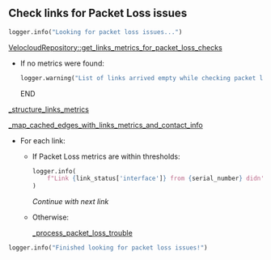 ## Check links for Packet Loss issues

```python
logger.info("Looking for packet loss issues...")
```

[VelocloudRepository::get_links_metrics_for_packet_loss_checks](../../repositories/velocloud_repository/get_links_metrics_for_packet_loss_checks.md)

* If no metrics were found:
  ```python
  logger.warning("List of links arrived empty while checking packet loss issues. Skipping...")
  ```
  END

[_structure_links_metrics](_structure_links_metrics.md)

[_map_cached_edges_with_links_metrics_and_contact_info](_map_cached_edges_with_links_metrics_and_contact_info.md)

* For each link:

    * If Packet Loss metrics are within thresholds:
      ```python
      logger.info(
          f"Link {link_status['interface']} from {serial_number} didn't exceed packet loss thresholds"
      )
      ```
      _Continue with next link_
    * Otherwise:

        [_process_packet_loss_trouble](_process_packet_loss_trouble.md)

```python
logger.info("Finished looking for packet loss issues!")
```